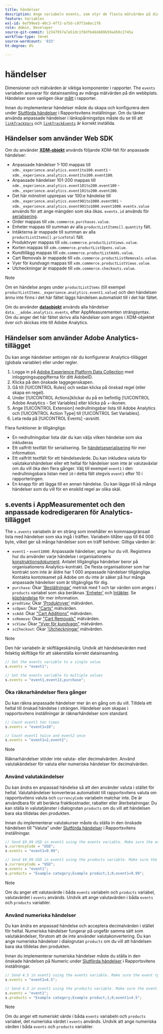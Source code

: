 ```yaml
---
title: händelser
description: Ange variabeln events, som styr de flesta mätvärden på din webbplats.
feature: Variables
exl-id: 6ef99ee5-40c3-4ff2-a75d-c97f2e8ec1f8
role: Admin, Developer
source-git-commit: 12347957a7a51dc1f8dfb46d489b59a450c2745a
workflow-type: tm+mt
source-wordcount: '833'
ht-degree: 0%

---
```


# händelser

Dimensioner och mätvärden är viktiga komponenter i rapporter. The `events` variabeln ansvarar för datainsamling av många mätvärden på din webbplats. Händelser som vanligen ökar [mått](/help/components/metrics/overview.md) i rapporter.

Innan du implementerar händelser måste du skapa och konfigurera dem under [Slutförda händelser](/help/admin/admin/c-manage-report-suites/c-edit-report-suites/conversion-var-admin/c-success-events/success-event.md) i Rapportsvitens inställningar. Om du tänker använda anpassade händelser i länkspårningstips måste du se till att [`linkTrackVars`](../../config-vars/linktrackvars.md) och [`linkTrackEvents`](../../config-vars/linktrackevents.md) är korrekt inställda.

## Händelser som använder Web SDK

Om du använder [**XDM-objekt**](/help/implement/aep-edge/xdm-var-mapping.md) används följande XDM-fält för anpassade händelser:

* Anpassade händelser 1-100 mappas till `xdm._experience.analytics.event1to100.event1` - `xdm._experience.analytics.event1to100.event100`.
* Anpassade händelser 101-200 mappas till `xdm._experience.analytics.event101to200.event100` - `xdm._experience.analytics.event101to200.event200`.
* Det här mönstret upprepas var 100:e händelse till `xdm._experience.analytics.event901to1000.event901` - `xdm._experience.analytics.event901to1000.event1000`. `eventx.value` används för att ange mängden som ska ökas. `eventx.id` används för [serialisering](event-serialization.md).
* Order mappas till `xdm.commerce.purchases.value`.
* Enheter mappas till summan av alla `productListItems[].quantity` fält.
* Intäkterna är mappade till summan av alla `productListItems[].priceTotal` fält.
* Produktvyer mappas till `xdm.commerce.productListViews.value`.
* Korten mappas till `xdm.commerce.productListOpens.value`.
* Kundtillägg mappas till `xdm.commerce.productListAdds.value`.
* Cart Removals är mappade till `xdm.commerce.productListRemovals.value`.
* Vyer för kundvagn mappas till `xdm.commerce.productListViews.value`.
* Utcheckningar är mappade till `xdm.commerce.checkouts.value`.

>[!NOTE]
>
>Om en händelse anges under `productListItems` (till exempel `productListItems._experience.analytics.event1.value`) och den händelsen ännu inte finns i det här fältet läggs händelsen automatiskt till i det här fältet.

Om du använder [**dataobjekt**](/help/implement/aep-edge/data-var-mapping.md) används alla händelser `data.__adobe.analytics.events`, efter AppMeasurementen strängsyntax. Om du anger det här fältet skrivs alla händelser som anges i XDM-objektet över och skickas inte till Adobe Analytics.

## Händelser som använder Adobe Analytics-tillägget

Du kan ange händelser antingen när du konfigurerar Analytics-tillägget (globala variabler) eller under regler.

1. Logga in på [Adobe Experience Platform Data Collection](https://experience.adobe.com/data-collection) med inloggningsuppgifterna för ditt AdobeID.
2. Klicka på den önskade taggegenskapen.
3. Gå till [!UICONTROL Rules] och sedan klicka på önskad regel (eller skapa en regel).
4. Under [!UICONTROL Actions]klickar du på en befintlig [!UICONTROL Adobe Analytics - Set Variables] eller klicka på +-ikonen.
5. Ange [!UICONTROL Extension] nedrullningsbar lista till Adobe Analytics och [!UICONTROL Action Type] till [!UICONTROL Set Variables].
6. Leta reda på [!UICONTROL Events] -avsnitt.

Flera funktioner är tillgängliga:

* En nedrullningsbar lista där du kan välja vilken händelse som ska inkluderas
* Ett valfritt textfält för serialisering. Se [händelseserialisering](event-serialization.md) för mer information.
* Ett valfritt textfält för ett händelsevärde. Du kan inkludera valuta för valutakurshändelser eller ett heltal för händelser som inte är valutaväxlar om du vill öka den flera gånger. Välj till exempel `event1` i den nedrullningsbara listan med `10` i detta fält stegvis `event1` efter 10 i rapporteringen.
* En knapp för att lägga till en annan händelse. Du kan lägga till så många händelser som du vill för en enskild regel av olika skäl.

## s.events i AppMeasurementet och den anpassade kodredigeraren för Analytics-tillägget

The `s.events` variabeln är en sträng som innehåller en kommaavgränsad lista med händelser som ska ingå i träffen. Variabeln tillåter upp till 64 000 byte, vilket ger så många händelser som en träff behöver. Giltiga värden är:

* `event1` - `event1000`: Anpassade händelser, ange hur du vill. Registrera hur du använder varje händelse i organisationens [konstruktionsdokument](../../../prepare/solution-design.md). Antalet tillgängliga händelser beror på organisationens Analytics-kontrakt. De flesta organisationer som har kontrakt som inte är äldre har 1 000 anpassade händelser tillgängliga. Kontakta kontoteamet på Adobe om du inte är säker på hur många anpassade händelser som är tillgängliga för dig.
* `purchase`: Ökar [&#39;Beställningar&#39;](/help/components/metrics/orders.md) metrisk med 1 och tar värden som anges i `products` variabel som ska beräknas [&#39;Enheter&#39;](/help/components/metrics/units.md) och [Intäkter](/help/components/metrics/revenue.md). Se [köphändelse](event-purchase.md) för mer information.
* `prodView`: Ökar [&#39;Produktvyer&#39;](/help/components/metrics/product-views.md) mätvärden.
* `scOpen`: Ökar [&quot;Carts&quot;](/help/components/metrics/carts.md) mätvärden.
* `scAdd`: Ökar [&quot;Cart Additions&quot;](/help/components/metrics/cart-additions.md) mätvärden.
* `scRemove`: Ökar [&quot;Cart Removals&quot;](/help/components/metrics/cart-removals.md) mätvärden.
* `scView`: Ökar [&quot;Vyer för kundvagn&quot;](/help/components/metrics/cart-views.md) mätvärden.
* `scCheckout`: Ökar [&#39;Utcheckningar&#39;](/help/components/metrics/checkouts.md) mätvärden.

>[!NOTE]
>
>Den här variabeln är skiftlägeskänslig. Undvik att händelsevärden med felaktig skiftläge för att säkerställa korrekt datainsamling.

```js
// Set the events variable to a single value
s.events = "event1";

// Set the events variable to multiple values
s.events = "event1,event13,purchase";
```

### Öka räknarhändelser flera gånger

Du kan räkna anpassade händelser mer än en gång om du vill. Tilldela ett heltal till önskad händelse i strängen. Händelser som skapas i rapportsvitens inställningar är räknarhändelser som standard.

```js
// Count event1 ten times
s.events = "event1=10";

// Count event1 twice and event2 once
s.events = "event1=2,event2";
```

>[!NOTE]
>
>Räknarhändelser stöder inte valuta- eller decimalvärden. Använd valutakändelser för valuta eller numeriska händelser för decimalvärden.

### Använd valutakändelser

Du kan ändra en anpassad händelse så att den använder valuta i stället för heltal. Valutahändelser konverteras automatiskt till rapportsvitens valuta om rapportsvitens valuta och `currencyCode` variabeln matchar inte. De är användbara för att beräkna fraktkostnader, rabatter eller återbetalningar. Du kan ställa in valutatjänster i dialogrutan `products` om du vill att händelsen bara ska tilldelas den produkten.

Innan du implementerar valutakurser måste du ställa in den önskade händelsen till &quot;Valuta&quot; under [Slutförda händelser](/help/admin/admin/c-manage-report-suites/c-edit-report-suites/conversion-var-admin/c-success-events/success-event.md) i Rapportsvitens inställningar.

```js
// Send $9.99 USD in event1 using the events variable. Make sure the event type for event1 is Currency in Report suite settings
s.currencyCode = "USD";
s.events = "event1=9.99";

// Send $9.99 USD in event1 using the products variable. Make sure the event type for event1 is Currency in Report suite settings
s.currencyCode = "USD";
s.events = "event1";
s.products = "Example category;Example product;1;0;event1=9.99";
```

>[!NOTE]
>
>Om du anger ett valutavärde i båda `events` variabeln och `products` variabel, valutavärdet i `events` används. Undvik att ange valutavärden i båda `events` och `products` variabler.

### Använd numeriska händelser

Du kan ändra en anpassad händelse och acceptera decimalvärden i stället för heltal. Numeriska händelser fungerar på ungefär samma sätt som valutakändelser, förutom att de inte använder valutakonvertering. Du kan ange numeriska händelser i dialogrutan `products` om du vill att händelsen bara ska tilldelas den produkten.

Innan du implementerar numeriska händelser måste du ställa in den önskade händelsen på Numeric under [Slutförda händelser](/help/admin/admin/c-manage-report-suites/c-edit-report-suites/conversion-var-admin/c-success-events/success-event.md) i Rapportsvitens inställningar.

```js
// Send 4.5 in event1 using the events variable. Make sure the event type for event1 is Numeric in Report suite settings
s.events = "event1=4.5";

// Send 4.5 in event1 using the products variable. Make sure the event type for event1 is Numeric in Report suite settings
s.events = "event1";
s.products = "Example category;Example product;1;0;event1=4.5";
```

>[!NOTE]
>
>Om du anger ett numeriskt värde i båda `events` variabeln och `products` variabel, det numeriska värdet i `events` används. Undvik att ange numeriska värden i båda `events` och `products` variabler.
